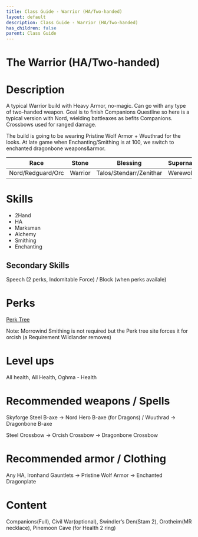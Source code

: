 ```yaml
---
title: Class Guide - Warrior (HA/Two-handed)
layout: default
description: Class Guide - Warrior (HA/Two-handed)
has_children: false
parent: Class Guide
---
```


# The Warrior (HA/Two-handed)

# Description

A typical Warrior build with Heavy Armor, no-magic. Can go with any type of two-handed weapon. Goal is to finish Companions Questline so here is a typical version with Nord, wielding battleaxes as befits Companions. Crossbows used for ranged damage. 

The build is going to be wearing Pristine Wolf Armor + Wuuthrad for the looks. At late game when Enchanting/Smithing is at 100, we switch to enchanted dragonbone weapons&armor.

Race | Stone | Blessing | Supernatural
|--|--|--|--|
Nord/Redguard/Orc | Warrior | Talos/Stendarr/Zenithar | Werewolf

# Skills

* 2Hand 
* HA 
* Marksman 
* Alchemy 
* Smithing 
* Enchanting  


## Secondary Skills

Speech (2 perks, Indomitable Force) / Block (when perks availale) 

# Perks

[Perk Tree](https://banananaut.github.io/NannerPlanner/?p=1&b=AgEAAAElJAAAUAUKBQVLCksFBVAKBQVkBQVLEAYNDergAAAAAAAAAA_wAw4AABQ4AAAAAABH6AAFH4HE)

Note: Morrowind Smithing is not required but the Perk tree site forces it for orcish (a Requirement Wildlander removes)

# Level ups

All health, All Health, Oghma - Health

# Recommended weapons / Spells

Skyforge Steel B-axe -> Nord Hero B-axe (for Dragons) / Wuuthrad -> Dragonbone B-axe

Steel Crossbow -> Orcish Crossbow -> Dragonbone Crossbow

# Recommended armor / Clothing

Any HA, Ironhand Gauntlets -> Pristine Wolf Armor -> Enchanted Dragonplate

# Content 

Companions(Full), Civil War(optional), Swindler’s Den(Stam 2), Orotheim(MR necklace), Pinemoon Cave (for Health 2 ring)